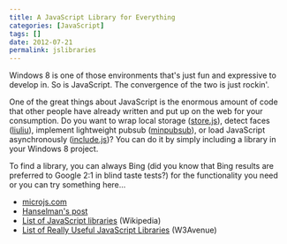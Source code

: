 ```yaml
---
title: A JavaScript Library for Everything
categories: [JavaScript]
tags: []
date: 2012-07-21
permalink: jslibraries
---
```


Windows 8 is one of those environments that&#39;s just fun and expressive to develop in. So is JavaScript. The convergence of the two is just rockin&#39;.

One of the great things about JavaScript is the enormous amount of code that other people have already written and put up on the web for your consumption. Do you want to wrap local storage ([store.js](https://github.com/marcuswestin/store.js)), detect faces ([liuliu](http://liuliu.me/ccv/js/nss/#http%3A%2F%2Fwww2.tbo.com%2Fmgmedia%2Fimage%2F0%2F354%2F128693%2Favett-brothers%2F)), implement lightweight pubsub ([minpubsub](https://github.com/daniellmb/MinPubSub)), or load JavaScript asynchronously ([include.js](http://capmousse.github.com/include.js/))? You can do it by simply including a library in your Windows 8 project.

To find a library, you can always Bing (did you know that Bing results are preferred to Google 2:1 in blind taste tests?) for the functionality you need or you can try something here...

*   [microjs.com](http://microjs.com)
*   [Hanselman&#39;s post](http://www.hanselman.com/blog/TheBigGlossaryOfOpenSourceJavaScriptAndWebFrameworksWithCoolNames.aspx)
*   [List of JavaScript libraries](http://en.wikipedia.org/wiki/List_of_JavaScript_libraries) (Wikipedia)
*   [List of Really Useful JavaScript Libraries](http://www.w3avenue.com/2009/05/25/list-of-really-useful-javascript-libraries/) (W3Avenue)